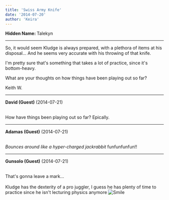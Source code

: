 ```yaml
---
title: 'Swiss Army Knife'
date: '2014-07-20'
author: 'Keira'
---
```


<p><strong>Hidden Name: </strong>Talekyn</p><hr><p>So, it would seem Kludge is always prepared, with a plethora of items at his disposal... And he seems very accurate with his throwing of that knife.</p><p>I'm pretty sure that's something that takes a lot of practice, since it's bottom-heavy.</p><p>What are your thoughts on how things have been playing out so far?</p><p>Keith W.</p>

---
**David (Guest)** (2014-07-21)

<br> How have things been playing out so far? Epically.<br>

---
**Adamas (Guest)** (2014-07-21)

<br> *Bounces around like a hyper-charged jackrabbit* funfunfunfun!!<br>

---
**Gunsolo (Guest)** (2014-07-21)

<br> That's gonna leave a mark...<br><br>Kludge has the dexterity of a pro juggler, I guess he has plenty of time to practice since he isn't lecturing physics anymore <img src="//smilies/smile.gif" alt="Smile" border="0"><br>

